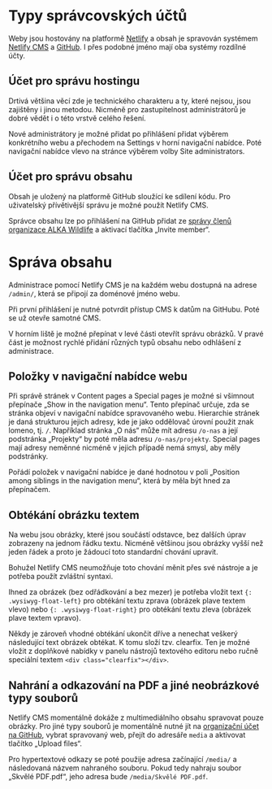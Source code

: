 # Typy správcovských účtů

Weby jsou hostovány na platformě [Netlify][netlify] a obsah je spravován systémem [Netlify CMS][netlify-cms] a [GitHub][github]. I přes podobné jméno mají oba systémy rozdílné účty.

## Účet pro správu hostingu

Drtivá většina věcí zde je technického charakteru a ty, které nejsou, jsou zajištěny i jinou metodou. Nicméně pro zastupitelnost administrátorů je dobré vědět i o této vrstvě celého řešení.

Nové administrátory je možné přidat po přihlášení přidat výběrem konkrétního webu a přechodem na Settings v horní navigační nabídce. Poté navigační nabídce vlevo na stránce výběrem volby Site administrators.

## Účet pro správu obsahu

Obsah je uložený na platformě GitHub sloužící ke sdílení kódu. Pro uživatelský přívětivější správu je možné použít Netlify CMS.

Správce obsahu lze po přihlášení na GitHub přidat ze [správy členů organizace ALKA Wildlife][github-people] a aktivací tlačítka „Invite member“.

# Správa obsahu

Administrace pomocí Netlify CMS je na každém webu dostupná na adrese `/admin/`, která se připojí za doménové jméno webu.

Při první přihlášení je nutné potvrdit přístup CMS k datům na GitHubu. Poté se už otevře samotné CMS.

V horním liště je možné přepínat v levé části otevřít správu obrázků. V pravé část je možnost rychlé přidání různých typů obsahu nebo odhlášení z administrace.

## Položky v navigační nabídce webu

Při správě stránek v Content pages a Special pages je možné si všimnout přepínače „Show in the navigation menu“. Tento přepínač určuje, zda se stránka objeví v navigační nabídce spravovaného webu. Hierarchie stránek je daná strukturou jejich adresy, kde je jako oddělovač úrovní použit znak lomeno, tj. `/`. Například stránka „O nás“ může mít adresu `/o-nas` a její podstránka „Projekty“ by poté měla adresu `/o-nas/projekty`. Special pages mají adresy neměnné nicméně v jejich případě nemá smysl, aby měly podstránky.

Pořádí položek v navigační nabídce je dané hodnotou v poli „Position among siblings in the navigation menu“, která by měla být hned za přepínačem.

## Obtékání obrázku textem

Na webu jsou obrázky, které jsou součástí odstavce, bez dalších úprav zobrazeny na jednom řádku textu. Nicméně většinou jsou obrázky vyšší než jeden řádek a proto je žádoucí toto standardní chování upravit.

Bohužel Netlify CMS neumožňuje toto chování měnit přes své nástroje a je potřeba použít zvláštní syntaxi.

Ihned za obrázek (bez odřádkování a bez mezer) je potřeba vložit text `{: .wysiwyg-float-left}` pro obtékání textu zprava (obrázek plave textem vlevo) nebo `{: .wysiwyg-float-right}` pro obtékání textu zleva (obrázek plave textem vpravo).

Někdy je zároveň vhodné obtékání ukončit dříve a nenechat veškerý následující text obrázek obtékat. K tomu složí tzv. clearfix. Ten je možné vložit z doplňkové nabídky v panelu nástrojů textového editoru nebo ručně speciální textem `<div class="clearfix"></div>`.

## Nahrání a odkazování na PDF a jiné neobrázkové typy souborů

Netlify CMS momentálně dokáže z multimediálního obsahu spravovat pouze obrázky. Pro jiné typy souborů je momentálně nutné jít na [organizační účet na GitHub][github-org], vybrat spravovaný web, přejít do adresáře `media` a aktivovat tlačítko „Upload files“.

Pro hypertextové odkazy se poté použije adresa začínající `/media/` a následovaná názvem nahraného souboru. Pokud tedy nahraju soubor „Skvělé PDF.pdf“, jeho adresa bude `/media/Skvělé PDF.pdf`.

[netlify]: https://www.netlify.com
[netlify-cms]: https://www.netlifycms.org
[github]: https://github.com
[github-people]: https://github.com/orgs/AlkaWildlife/people
[github-org]: https://github.com/AlkaWildlife